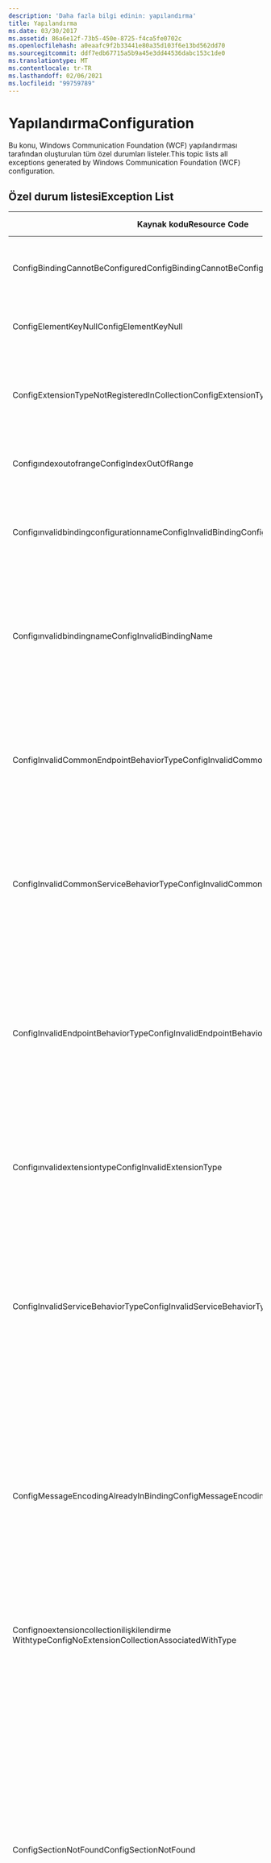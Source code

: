 ```yaml
---
description: 'Daha fazla bilgi edinin: yapılandırma'
title: Yapılandırma
ms.date: 03/30/2017
ms.assetid: 86a6e12f-73b5-450e-8725-f4ca5fe0702c
ms.openlocfilehash: a0eaafc9f2b33441e80a35d103f6e13bd562dd70
ms.sourcegitcommit: ddf7edb67715a5b9a45e3dd44536dabc153c1de0
ms.translationtype: MT
ms.contentlocale: tr-TR
ms.lasthandoff: 02/06/2021
ms.locfileid: "99759789"
---
```

# <a name="configuration"></a><span data-ttu-id="41a57-103">Yapılandırma</span><span class="sxs-lookup"><span data-stu-id="41a57-103">Configuration</span></span>

<span data-ttu-id="41a57-104">Bu konu, Windows Communication Foundation (WCF) yapılandırması tarafından oluşturulan tüm özel durumları listeler.</span><span class="sxs-lookup"><span data-stu-id="41a57-104">This topic lists all exceptions generated by Windows Communication Foundation (WCF) configuration.</span></span>  
  
## <a name="exception-list"></a><span data-ttu-id="41a57-105">Özel durum listesi</span><span class="sxs-lookup"><span data-stu-id="41a57-105">Exception List</span></span>  
  
|<span data-ttu-id="41a57-106">Kaynak kodu</span><span class="sxs-lookup"><span data-stu-id="41a57-106">Resource Code</span></span>|<span data-ttu-id="41a57-107">Kaynak dizesi</span><span class="sxs-lookup"><span data-stu-id="41a57-107">Resource String</span></span>|  
|-------------------|---------------------|  
|<span data-ttu-id="41a57-108">ConfigBindingCannotBeConfigured</span><span class="sxs-lookup"><span data-stu-id="41a57-108">ConfigBindingCannotBeConfigured</span></span>|<span data-ttu-id="41a57-109">Hizmet uç noktasındaki bağlama yapılandırılamıyor.</span><span class="sxs-lookup"><span data-stu-id="41a57-109">The binding on the service endpoint cannot be configured.</span></span>|  
|<span data-ttu-id="41a57-110">ConfigElementKeyNull</span><span class="sxs-lookup"><span data-stu-id="41a57-110">ConfigElementKeyNull</span></span>|<span data-ttu-id="41a57-111">Belirli yapılandırma öğesi anahtarı null olamaz.</span><span class="sxs-lookup"><span data-stu-id="41a57-111">The specific configuration element key cannot be null.</span></span>|  
|<span data-ttu-id="41a57-112">ConfigExtensionTypeNotRegisteredInCollection</span><span class="sxs-lookup"><span data-stu-id="41a57-112">ConfigExtensionTypeNotRegisteredInCollection</span></span>|<span data-ttu-id="41a57-113">Belirli uzantı türü, belirli uzantı koleksiyonunda kayıtlı değil.</span><span class="sxs-lookup"><span data-stu-id="41a57-113">The specific extension type is not registered in the specific extension collection.</span></span>|  
|<span data-ttu-id="41a57-114">Configındexoutofrange</span><span class="sxs-lookup"><span data-stu-id="41a57-114">ConfigIndexOutOfRange</span></span>|<span data-ttu-id="41a57-115">Belirli öznitelik için değer Aralık dışında.</span><span class="sxs-lookup"><span data-stu-id="41a57-115">The value for the specific attribute is out of range.</span></span>|  
|<span data-ttu-id="41a57-116">Configınvalidbindingconfigurationname</span><span class="sxs-lookup"><span data-stu-id="41a57-116">ConfigInvalidBindingConfigurationName</span></span>|<span data-ttu-id="41a57-117">Belirli bir yapılandırmanın belirli bir ada sahip bir bağlaması yok.</span><span class="sxs-lookup"><span data-stu-id="41a57-117">The specific configuration does not have a binding with the specific name.</span></span>|  
|<span data-ttu-id="41a57-118">Configınvalidbindingname</span><span class="sxs-lookup"><span data-stu-id="41a57-118">ConfigInvalidBindingName</span></span>|<span data-ttu-id="41a57-119">Belirli bir yapılandırmanın belirli bir ada sahip bir bağlaması yok.</span><span class="sxs-lookup"><span data-stu-id="41a57-119">The specific configuration does not have a binding with the specific name.</span></span> <span data-ttu-id="41a57-120">Bu, bağlama için geçersiz bir değerdir.</span><span class="sxs-lookup"><span data-stu-id="41a57-120">This is an invalid value for the binding.</span></span>|  
|<span data-ttu-id="41a57-121">ConfigInvalidCommonEndpointBehaviorType</span><span class="sxs-lookup"><span data-stu-id="41a57-121">ConfigInvalidCommonEndpointBehaviorType</span></span>|<span data-ttu-id="41a57-122">Belirli davranış uzantısı, belirli bir türü uygulamadığından ortak uç nokta davranışına eklenemiyor.</span><span class="sxs-lookup"><span data-stu-id="41a57-122">Cannot add the specific behavior extension to the common endpoint behavior because it does not implement the specific type.</span></span>|  
|<span data-ttu-id="41a57-123">ConfigInvalidCommonServiceBehaviorType</span><span class="sxs-lookup"><span data-stu-id="41a57-123">ConfigInvalidCommonServiceBehaviorType</span></span>|<span data-ttu-id="41a57-124">Belirli davranış uzantısı, belirli bir türü uygulamadığından ortak hizmet davranışına eklenemiyor.</span><span class="sxs-lookup"><span data-stu-id="41a57-124">Cannot add the specific behavior extension to the common service behavior because it does not implement the specific type.</span></span>|  
|<span data-ttu-id="41a57-125">ConfigInvalidEndpointBehaviorType</span><span class="sxs-lookup"><span data-stu-id="41a57-125">ConfigInvalidEndpointBehaviorType</span></span>|<span data-ttu-id="41a57-126">Temel davranış türü IServiceProvider arabirimini uygulamadığından belirli bir uç nokta davranışına belirli davranış uzantısı eklenemiyor.</span><span class="sxs-lookup"><span data-stu-id="41a57-126">Cannot add the specific behavior extension to the specific endpoint behavior because the underlying behavior type does not implement the IServiceBehavior interface.</span></span>|  
|<span data-ttu-id="41a57-127">Configınvalidextensiontype</span><span class="sxs-lookup"><span data-stu-id="41a57-127">ConfigInvalidExtensionType</span></span>|<span data-ttu-id="41a57-128">Belirli tür, koleksiyonda kullanılacak olan belirli bir uzantıdan türetilmelidir.</span><span class="sxs-lookup"><span data-stu-id="41a57-128">The specific type must derive from the specific extension to be used in the collection.</span></span>|  
|<span data-ttu-id="41a57-129">ConfigInvalidServiceBehaviorType</span><span class="sxs-lookup"><span data-stu-id="41a57-129">ConfigInvalidServiceBehaviorType</span></span>|<span data-ttu-id="41a57-130">Temel davranış türü IServiceBehavior arabirimini uygulamadığından, belirtilen ad ile hizmet davranışına davranış uzantısı ' eklenemiyor.</span><span class="sxs-lookup"><span data-stu-id="41a57-130">Cannot add the behavior extension 'to the service behavior with the specific name because the underlying behavior type does not implement the IServiceBehavior interface.</span></span>|  
|<span data-ttu-id="41a57-131">ConfigMessageEncodingAlreadyInBinding</span><span class="sxs-lookup"><span data-stu-id="41a57-131">ConfigMessageEncodingAlreadyInBinding</span></span>|<span data-ttu-id="41a57-132">Belirli ileti kodlama öğesi eklenemiyor.</span><span class="sxs-lookup"><span data-stu-id="41a57-132">Cannot add the specific message encoding element.</span></span> <span data-ttu-id="41a57-133">Özel bağlamada başka bir ileti kodlama öğesi zaten var.</span><span class="sxs-lookup"><span data-stu-id="41a57-133">Another message encoding element already exists in the specific binding.</span></span> <span data-ttu-id="41a57-134">Her bağlama için yalnızca bir ileti kodlama öğesi olabilir.</span><span class="sxs-lookup"><span data-stu-id="41a57-134">There can only be one message encoding element for each binding.</span></span>|  
|<span data-ttu-id="41a57-135">Confignoextensioncollectionilişkilendirme Withtype</span><span class="sxs-lookup"><span data-stu-id="41a57-135">ConfigNoExtensionCollectionAssociatedWithType</span></span>|<span data-ttu-id="41a57-136">Belirli türde uzantıyla ilişkili uzantı koleksiyonu bulunamıyor.</span><span class="sxs-lookup"><span data-stu-id="41a57-136">Cannot find the extension collection associated with extension of the specific type.</span></span>|  
|<span data-ttu-id="41a57-137">ConfigSectionNotFound</span><span class="sxs-lookup"><span data-stu-id="41a57-137">ConfigSectionNotFound</span></span>|<span data-ttu-id="41a57-138">Özel yapılandırma bölümü oluşturulamıyor.</span><span class="sxs-lookup"><span data-stu-id="41a57-138">The specific configuration section cannot be created.</span></span> <span data-ttu-id="41a57-139">Machine.config dosyasında bilgi eksik.</span><span class="sxs-lookup"><span data-stu-id="41a57-139">The Machine.config file is missing information.</span></span> <span data-ttu-id="41a57-140">Bu yapılandırma bölümünün doğru şekilde kaydedildiğini ve bölüm adını doğru yazdığınızdan emin olun.</span><span class="sxs-lookup"><span data-stu-id="41a57-140">Verify that this configuration section is properly registered and that you have correctly spelled the section name.</span></span> <span data-ttu-id="41a57-141">Windows Communication Foundation bölümlerde, bu hatayı onarmak için ServiceModelReg.exe-i çalıştırın.</span><span class="sxs-lookup"><span data-stu-id="41a57-141">For Windows Communication Foundation sections, run ServiceModelReg.exe -i to fix this error.</span></span>|  
|<span data-ttu-id="41a57-142">ConfigTransportAlreadyInBinding</span><span class="sxs-lookup"><span data-stu-id="41a57-142">ConfigTransportAlreadyInBinding</span></span>|<span data-ttu-id="41a57-143">Belirli bir taşıma öğesi eklenemiyor.</span><span class="sxs-lookup"><span data-stu-id="41a57-143">Cannot add the specific transport element.</span></span> <span data-ttu-id="41a57-144">Özel bağlamada başka bir aktarım öğesi zaten var.</span><span class="sxs-lookup"><span data-stu-id="41a57-144">Another transport element already exists in the specific binding.</span></span> <span data-ttu-id="41a57-145">Her bağlama için yalnızca bir ileti kodlama öğesi olabilir.</span><span class="sxs-lookup"><span data-stu-id="41a57-145">There can only be one message encoding element for each binding.</span></span>|
